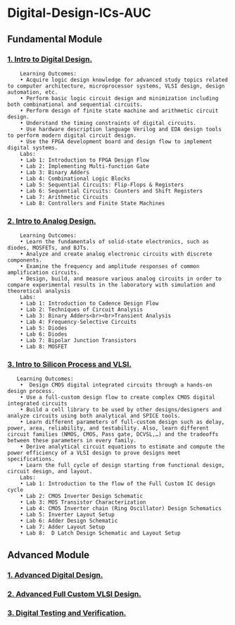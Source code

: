 #  Digital-Design-ICs-AUC
## Fundamental Module
### [ 1. Intro to Digital Design. ]( https://documents.aucegypt.edu/Docs/SSE/CND111_For%20Webpage_Intro%20Digital%20f.pdf )
        Learning Outcomes:
        • Acquire logic design knowledge for advanced study topics related to computer architecture, microprocessor systems, VLSI design, design automation, etc.
        • Perform basic logic circuit design and minimization including both combinational and sequential circuits.
        • Perform design of finite state machine and arithmetic circuit design.
        • Understand the timing constraints of digital circuits.
        • Use hardware description language Verilog and EDA design tools to perform modern digital circuit design.
        • Use the FPGA development board and design flow to implement digital systems.
        Labs:
        • Lab 1: Introduction to FPGA Design Flow
        • Lab 2: Implementing Multi-function Gate
        • Lab 3: Binary Adders
        • Lab 4: Combinational Logic Blocks
        • Lab 5: Sequential Circuits: Flip-Flops & Registers
        • Lab 6: Sequential Circuits: Counters and Shift Registers
        • Lab 7: Arithmetic Circuits
        • Lab 8: Controllers and Finite State Machines
### [ 2. Intro to Analog Design. ]( https://documents.aucegypt.edu/Docs/SSE/CND101_For%20Webpage_Intro%20Analog%20f.pdf )
        Learning Outcomes:
        • Learn the fundamentals of solid-state electronics, such as diodes, MOSFETs, and BJTs.
        • Analyze and create analog electronic circuits with discrete components.
        • Examine the frequency and amplitude responses of common amplification circuits.
        • Design, build, and measure various analog circuits in order to compare experimental results in the laboratory with simulation and theoretical analysis
        Labs:
        • Lab 1: Introduction to Cadence Design Flow
        • Lab 2: Techniques of Circuit Analysis
        • Lab 3: Binary Adders<br><br>Transient Analysis
        • Lab 4: Frequency-Selective Circuits
        • Lab 5: Diodes
        • Lab 6: Diodes
        • Lab 7: Bipolar Junction Transistors
        • Lab 8: MOSFET
        
### [3. Intro to Silicon Process and VLSI.](https://documents.aucegypt.edu/Docs/SSE/CND121_For%20Webpage_Intro%20VLSI%20f.pdf)
       Learning Outcomes:
        •  Design CMOS digital integrated circuits through a hands-on design process.
        • Use a full-custom design flow to create complex CMOS digital integrated circuits
        • Build a cell library to be used by other designs/designers and analyze circuits using both analytical and SPICE tools.
        • Learn different parameters of full-custom design such as delay, power, area, reliability, and testability. Also, learn different circuit families (NMOS, CMOS, Pass gate, DCVSL,…) and the tradeoffs between these parameters in every family.
        • Derive analytical circuit equations to estimate and compute the power efficiency of a VLSI design to prove designs meet specifications.
        • Learn the full cycle of design starting from functional design, circuit design, and layout.
        Labs:
        • Lab 1: Introduction to the flow of the Full Custom IC design cycle
        • Lab 2: CMOS Inverter Design Schematic
        • Lab 3: MOS Transistor Characterization
        • Lab 4: CMOS Inverter chain (Ring Oscillator) Design Schematics
        • Lab 5: Inverter Layout Setup
        • Lab 6: Adder Design Schematic
        • Lab 7: Adder Layout Setup
        • Lab 8:  D Latch Design Schematic and Layout Setup          

## Advanced Module
### [1. Advanced Digital Design.](https://documents.aucegypt.edu/Docs/SSE/CND201_Advanced-DIgital%20Design_syllabus.pdf)
### [2. Advanced Full Custom VLSI Design.](https://documents.aucegypt.edu/Docs/SSE/CND211_Advanced%20Full%20Custom_syllabus.pdf)
### [3. Digital Testing and Verification.](https://documents.aucegypt.edu/Docs/SSE/CND221_Digital%20Testing%20and%20Verification_Syllabus_modified.pdf)
